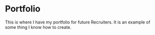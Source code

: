 # Portfolio
This is where I have my portfolio for future Recruiters. It is an example of some thing I know how to create.
